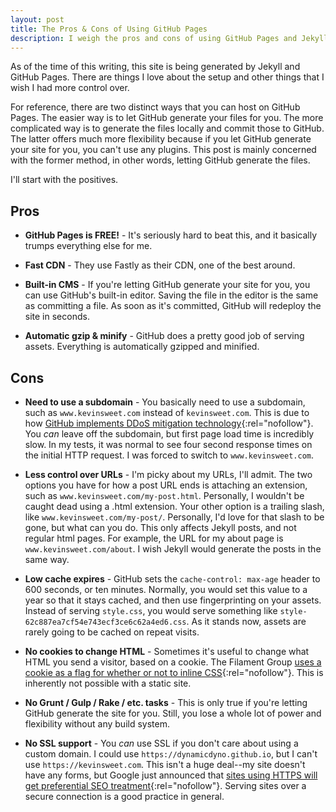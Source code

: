 ```yaml
---
layout: post
title: The Pros & Cons of Using GitHub Pages
description: I weigh the pros and cons of using GitHub Pages and Jekyll to generate a website.
---
```


As of the time of this writing, this site is being generated by Jekyll and GitHub Pages. There are things I love about the setup and other things that I wish I had more control over.

For reference, there are two distinct ways that you can host on GitHub Pages. The easier way is to let GitHub generate your files for you. The more complicated way is to generate the files locally and commit those to GitHub. The latter offers much more flexibility because if you let GitHub generate your site for you, you can't use any plugins. This post is mainly concerned with the former method, in other words, letting GitHub generate the files.

I'll start with the positives.

## Pros

- **GitHub Pages is FREE!** - It's seriously hard to beat this, and it basically trumps everything else for me.

- **Fast CDN** - They use Fastly as their CDN, one of the best around.

- **Built-in CMS** - If you're letting GitHub generate your site for you, you can use GitHub's built-in editor. Saving the file in the editor is the same as committing a file. As soon as it's committed, GitHub will redeploy the site in seconds.

- **Automatic gzip & minify** - GitHub does a pretty good job of serving assets. Everything is automatically gzipped and minified.

## Cons

- **Need to use a subdomain** - You basically need to use a subdomain, such as `www.kevinsweet.com` instead of `kevinsweet.com`. This is due to how [GitHub implements DDoS mitigation technology](http://instantclick.io/github-pages-and-apex-domains){:rel="nofollow"}. You *can* leave off the subdomain, but first page load time is incredibly slow. In my tests, it was normal to see four second response times on the initial HTTP request. I was forced to switch to `www.kevinsweet.com`.

- **Less control over URLs** - I'm picky about my URLs, I'll admit. The two options you have for how a post URL ends is attaching an extension, such as `www.kevinsweet.com/my-post.html`. Personally, I wouldn't be caught dead using a .html extension. Your other option is a trailing slash, like `www.kevinsweet.com/my-post/`. Personally, I'd love for that slash to be gone, but what can you do. This only affects Jekyll posts, and not regular html pages. For example, the URL for my about page is `www.kevinsweet.com/about`. I wish Jekyll would generate the posts in the same way.

- **Low cache expires** - GitHub sets the `cache-control: max-age` header to 600 seconds, or ten minutes. Normally, you would set this value to a year so that it stays cached, and then use fingerprinting on your assets. Instead of serving `style.css`, you would serve something like `style-62c887ea7cf54e743ecf3ce6c62a4ed6.css`. As it stands now, assets are rarely going to be cached on repeat visits.

- **No cookies to change HTML** - Sometimes it's useful to change what HTML you send a visitor, based on a cookie. The Filament Group [uses a cookie as a flag for whether or not to inline CSS](http://filamentgroup.com/lab/performance-rwd.html){:rel="nofollow"}. This is inherently not possible with a static site.

- **No Grunt / Gulp / Rake / etc. tasks** - This is only true if you're letting GitHub generate the site for you. Still, you lose a whole lot of power and flexibility without any build system.

- **No SSL support** - You *can* use SSL if you don't care about using a custom domain. I could use `https://dynamicdyno.github.io`, but I can't use `https://kevinsweet.com`. This isn't a huge deal--my site doesn't have any forms, but Google just announced that [sites using HTTPS will get preferential SEO treatment](http://www.newsledge.com/seo-google-encryption-let-rush-https-begin-8485){:rel="nofollow"}. Serving sites over a secure connection is a good practice in general.